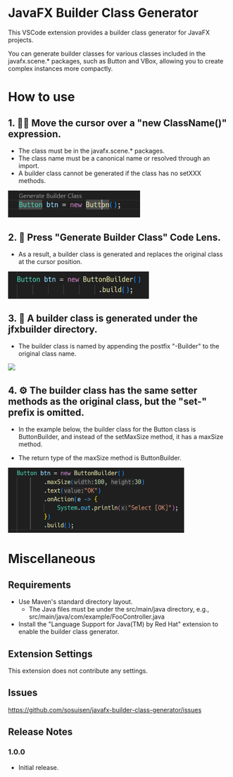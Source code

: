 # JavaFX Builder Class Generator

This VSCode extension provides a builder class generator for JavaFX projects.

You can generate builder classes for various classes included in the javafx.scene.* packages, such as Button and VBox,
allowing you to create complex instances more compactly.

# How to use

## 1. 🏃‍➡️ Move the cursor over a "new ClassName()" expression.
- The class must be in the javafx.scene.* packages.
- The class name must be a canonical name or resolved through an import.
- A builder class cannot be generated if the class has no setXXX methods.

<img src="images/builder_01.png" width="300">

## 2. 🔧 Press "Generate Builder Class" Code Lens.

- As a result, a builder class is generated and replaces the original class at the cursor position.

<img src="images/builder_02.png" width="320">

## 3. 🎁 A builder class is generated under the jfxbuilder directory.

- The builder class is named by appending the postfix "-Builder" to the original class name.

<img src="images/builder_03.png" width="300">

## 4. ⚙️ The builder class has the same setter methods as the original class, but the "set-" prefix is omitted.

- In the example below, the builder class for the Button class is ButtonBuilder, and instead of the setMaxSize method, it has a maxSize method. 

- The return type of the maxSize method is ButtonBuilder.

<img src="images/builder_04.png" width="400">   


# Miscellaneous

## Requirements

- Use Maven's standard directory layout.
  - The Java files must be under the src/main/java directory, e.g., src/main/java/com/example/FooController.java
- Install the "Language Support for Java(TM) by Red Hat" extension to enable the builder class generator.

## Extension Settings

This extension does not contribute any settings.

## Issues

https://github.com/sosuisen/javafx-builder-class-generator/issues

## Release Notes

### 1.0.0

- Initial release.

